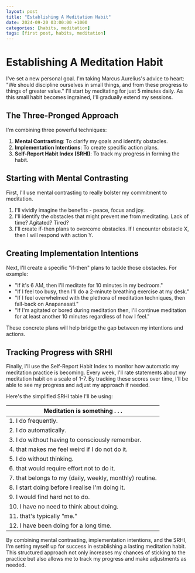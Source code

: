```yaml
---
layout: post
title: "Establishing A Meditation Habit"
date: 2024-09-20 03:00:00 +1000
categories: [habits, meditation]
tags: [first post, habits, meditation]
---
```


# Establishing A Meditation Habit

I've set a new personal goal. I'm taking Marcus Aurelius's advice to heart: "We should discipline ourselves in small things, and from these progress to things of greater value." I'll start by meditating for just 5 minutes daily. As this small habit becomes ingrained, I'll gradually extend my sessions. 

## The Three-Pronged Approach

I'm combining three powerful techniques:

1. **Mental Contrasting**: To clarify my goals and identify obstacles.
2. **Implementation Intentions**: To create specific action plans.
3. **Self-Report Habit Index (SRHI)**: To track my progress in forming the habit.

## Starting with Mental Contrasting

First, I'll use mental contrasting to really bolster my commitment to meditation. 
1. I'll vividly imagine the benefits - peace, focus and joy.
2. I'll identify the obstacles that might prevent me from meditating. Lack of time? Agitated? Tired? 
3. I'll create if-then plans to overcome obstacles. If I encounter obstacle X, then I will respond with action Y.

## Creating Implementation Intentions

Next, I'll create a specific "if-then" plans to tackle those obstacles. For example:
- "If it's 6 AM, then I'll meditate for 10 minutes in my bedroom."
- "If I feel too busy, then I'll do a 2-minute breathing exercise at my desk."
- "If I feel overwhelmed with the plethora of meditation techniques, then fall-back on Anapanasati."
- "If I'm agitated or bored during meditation then, I'll continue meditation for at least another 10 minutes regardless of how I feel."

These concrete plans will help bridge the gap between my intentions and actions.

## Tracking Progress with SRHI

Finally, I'll use the Self-Report Habit Index to monitor how automatic my meditation practice is becoming. Every week, I'll rate statements about my meditation habit on a scale of 1-7. By tracking these scores over time, I'll be able to see my progress and adjust my approach if needed.

Here's the simplified SRHI table I'll be using:

| **Meditation is something . . .** |
|-----------------------------------|
| 1. I do frequently. |
| 2. I do automatically. |
| 3. I do without having to consciously remember. |
| 4. that makes me feel weird if I do not do it. |
| 5. I do without thinking. |
| 6. that would require effort not to do it. |
| 7. that belongs to my (daily, weekly, monthly) routine. |
| 8. I start doing before I realise I'm doing it. |
| 9. I would find hard not to do. |
| 10. I have no need to think about doing. |
| 11. that's typically "me." |
| 12. I have been doing for a long time. |

By combining mental contrasting, implementation intentions, and the SRHI, I'm setting myself up for success in establishing a lasting meditation habit. This structured approach not only increases my chances of sticking to the practice but also allows me to track my progress and make adjustments as needed.